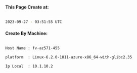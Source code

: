 
   
#### This Page Create at:

```bash

2023-09-27 - 03:51:55 UTC

```

#### Create By Machine:

```bash

Host Name : fv-az571-455

platform  : Linux-6.2.0-1011-azure-x86_64-with-glibc2.35

Ip Local  : 10.1.10.2

```

